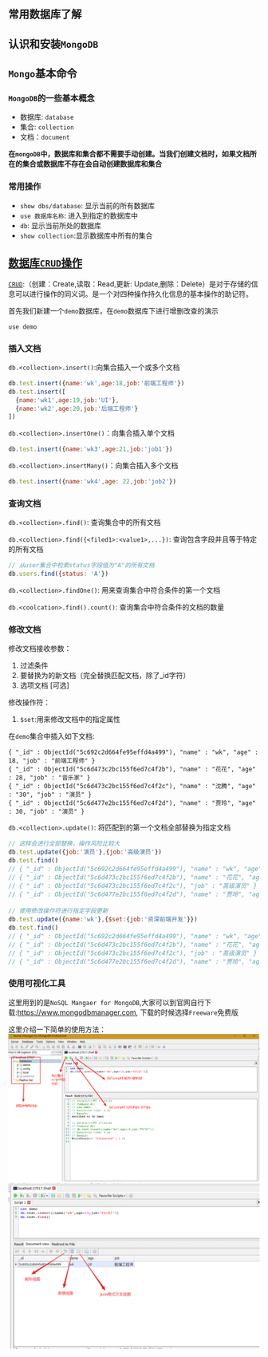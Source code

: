 ## 常用数据库了解

## 认识和安装`MongoDB`
## `Mongo`基本命令
### `MongoDB`的一些基本概念
* 数据库: `database`
* 集合: `collection`
* 文档：`document`

**在`mongoDB`中，数据库和集合都不需要手动创建。当我们创建文档时，如果文档所在的集合或数据库不存在会自动创建数据库和集合**

### 常用操作
* `show dbs/database`: 显示当前的所有数据库
* `use 数据库名称`: 进入到指定的数据库中
* `db`: 显示当前所处的数据库
* `show collection`:显示数据库中所有的集合

## [数据库`CRUD`操作](http://www.mongoing.com/docs/crud.html)
[`CRUD`](https://developer.mozilla.org/zh-CN/docs/Glossary/CRUD):（创建：Create,读取：Read,更新: Update,删除：Delete）是对于存储的信息可以进行操作的同义词。是一个对四种操作持久化信息的基本操作的助记符。

首先我们新建一个`demo`数据库，在`demo`数据库下进行增删改查的演示
```
use demo
```
### 插入文档
`db.<collection>.insert()`:向集合插入一个或多个文档
```js
db.test.insert({name:'wk',age:18,job:'前端工程师'})
db.test.insert([
  {name:'wk1',age:19,job:'UI'},
  {name:'wk2',age:20,job:'后端工程师'}
])
```

`db.<collection>.insertOne()`：向集合插入单个文档
```js
db.test.insert({name:'wk3',age:21,job:'job1'})
```
`db.<collection>.insertMany()`：向集合插入多个文档
```js
db.test.insert({name:'wk4',age: 22,job:'job2'})
```
### 查询文档
`db.<collection>.find()`: 查询集合中的所有文档

`db.<collection>.find({<filed1>:<value1>,...})`: 查询包含字段<filed>并且等于特定<value>的所有文档
```js
// 从user集合中检索status字段值为"A"的所有文档
db.users.find({status: 'A'})
```
`db.<collection>.findOne()`: 用来查询集合中符合条件的第一个文档

`db.<coolcation>.find().count()`: 查询集合中符合条件的文档的数量

### 修改文档
修改文档接收参数：  
1. 过滤条件
2. 要替换为的新文档（完全替换匹配文档，除了_id字符）
3. 选项文档 [可选]

修改操作符：
1. `$set`:用来修改文档中的指定属性

在`demo`集合中插入如下文档:
```
{ "_id" : ObjectId("5c692c2d664fe95effd4a499"), "name" : "wk", "age" : 18, "job" : "前端工程师" }
{ "_id" : ObjectId("5c6d473c2bc155f6ed7c4f2b"), "name" : "花花", "age" : 28, "job" : "音乐家" }
{ "_id" : ObjectId("5c6d473c2bc155f6ed7c4f2c"), "name" : "沈腾", "age" : "30", "job" : "演员" }
{ "_id" : ObjectId("5c6d477e2bc155f6ed7c4f2d"), "name" : "贾玲", "age" : 30, "job" : "演员" }
```

`db.<collection>.update()`: 将匹配到的第一个文档全部替换为指定文档
```js
// 这样会进行全部替换，操作风险比较大
db.test.update({job:'演员'},{job:'高级演员'})
db.test.find()
// { "_id" : ObjectId("5c692c2d664fe95effd4a499"), "name" : "wk", "age" : 18, "job" : "前端工程师" }
// { "_id" : ObjectId("5c6d473c2bc155f6ed7c4f2b"), "name" : "花花", "age" : 28, "job" : "音乐家" }
// { "_id" : ObjectId("5c6d473c2bc155f6ed7c4f2c"), "job" : "高级演员" }
// { "_id" : ObjectId("5c6d477e2bc155f6ed7c4f2d"), "name" : "贾玲", "age" : 30, "job" : "演员" }

// 使用修改操作符进行指定字段更新
db.test.update({name:'wk'},{$set:{job:'资深前端开发'}})
db.test.find()
// { "_id" : ObjectId("5c692c2d664fe95effd4a499"), "name" : "wk", "age" : 18, "job" : "资深前端开发" }
// { "_id" : ObjectId("5c6d473c2bc155f6ed7c4f2b"), "name" : "花花", "age" : 28, "job" : "音乐家" }
// { "_id" : ObjectId("5c6d473c2bc155f6ed7c4f2c"), "job" : "高级演员" }
// { "_id" : ObjectId("5c6d477e2bc155f6ed7c4f2d"), "name" : "贾玲", "age" : 30, "job" : "演员" }
```

### 使用可视化工具
这里用到的是`NoSQL Mangaer for MongoDB`,大家可以到官网自行下载:https://www.mongodbmanager.com, 下载的时候选择`Freeware`免费版

这里介绍一下简单的使用方法：
![tools01](../screenshots/mongoTools01.png)
![tools01](../screenshots/mongoTools02.png)
